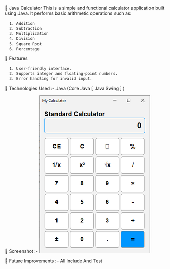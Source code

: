 🧮 Java Calculator
This is a simple and functional calculator application built using Java. It performs basic arithmetic operations such as:
      
      1. Addition
      2. Subtraction
      3. Multiplication
      4. Division
      5. Square Root
      6. Percentage

🔧 Features

      1. User-friendly interface.
      2. Supports integer and floating-point numbers.
      3. Error handling for invalid input.

📂 Technologies Used    :- Java (Core Java [ Java Swing ] )

📸 Screenshot :-
![image alt](https://github.com/Hiru2024God/Calculator_Java/blob/6d44976cc9f28349f95e17583e6c991ed0a51b4f/Calculator_PIC.PNG)

📌 Future Improvements  :- All Include And Test
